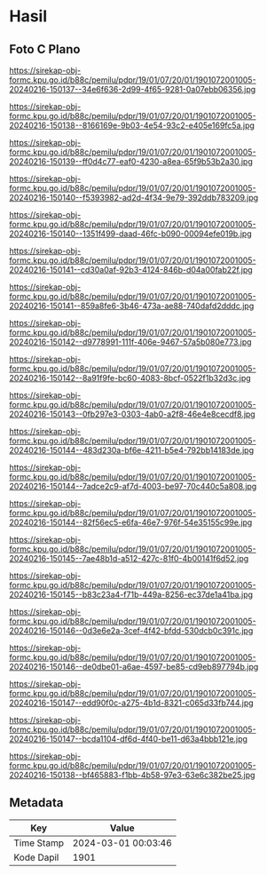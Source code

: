 # Hasil

## Foto C Plano

https://sirekap-obj-formc.kpu.go.id/b88c/pemilu/pdpr/19/01/07/20/01/1901072001005-20240216-150137--34e6f636-2d99-4f65-9281-0a07ebb06356.jpg

https://sirekap-obj-formc.kpu.go.id/b88c/pemilu/pdpr/19/01/07/20/01/1901072001005-20240216-150138--8166169e-9b03-4e54-93c2-e405e169fc5a.jpg

https://sirekap-obj-formc.kpu.go.id/b88c/pemilu/pdpr/19/01/07/20/01/1901072001005-20240216-150139--ff0d4c77-eaf0-4230-a8ea-65f9b53b2a30.jpg

https://sirekap-obj-formc.kpu.go.id/b88c/pemilu/pdpr/19/01/07/20/01/1901072001005-20240216-150140--f5393982-ad2d-4f34-9e79-392ddb783209.jpg

https://sirekap-obj-formc.kpu.go.id/b88c/pemilu/pdpr/19/01/07/20/01/1901072001005-20240216-150140--1351f499-daad-46fc-b090-00094efe019b.jpg

https://sirekap-obj-formc.kpu.go.id/b88c/pemilu/pdpr/19/01/07/20/01/1901072001005-20240216-150141--cd30a0af-92b3-4124-846b-d04a00fab22f.jpg

https://sirekap-obj-formc.kpu.go.id/b88c/pemilu/pdpr/19/01/07/20/01/1901072001005-20240216-150141--859a8fe6-3b46-473a-ae88-740dafd2dddc.jpg

https://sirekap-obj-formc.kpu.go.id/b88c/pemilu/pdpr/19/01/07/20/01/1901072001005-20240216-150142--d9778991-111f-406e-9467-57a5b080e773.jpg

https://sirekap-obj-formc.kpu.go.id/b88c/pemilu/pdpr/19/01/07/20/01/1901072001005-20240216-150142--8a91f9fe-bc60-4083-8bcf-0522f1b32d3c.jpg

https://sirekap-obj-formc.kpu.go.id/b88c/pemilu/pdpr/19/01/07/20/01/1901072001005-20240216-150143--0fb297e3-0303-4ab0-a2f8-46e4e8cecdf8.jpg

https://sirekap-obj-formc.kpu.go.id/b88c/pemilu/pdpr/19/01/07/20/01/1901072001005-20240216-150144--483d230a-bf6e-4211-b5e4-792bb14183de.jpg

https://sirekap-obj-formc.kpu.go.id/b88c/pemilu/pdpr/19/01/07/20/01/1901072001005-20240216-150144--7adce2c9-af7d-4003-be97-70c440c5a808.jpg

https://sirekap-obj-formc.kpu.go.id/b88c/pemilu/pdpr/19/01/07/20/01/1901072001005-20240216-150144--82f56ec5-e6fa-46e7-976f-54e35155c99e.jpg

https://sirekap-obj-formc.kpu.go.id/b88c/pemilu/pdpr/19/01/07/20/01/1901072001005-20240216-150145--7ae48b1d-a512-427c-81f0-4b00141f6d52.jpg

https://sirekap-obj-formc.kpu.go.id/b88c/pemilu/pdpr/19/01/07/20/01/1901072001005-20240216-150145--b83c23a4-f71b-449a-8256-ec37de1a41ba.jpg

https://sirekap-obj-formc.kpu.go.id/b88c/pemilu/pdpr/19/01/07/20/01/1901072001005-20240216-150146--0d3e6e2a-3cef-4f42-bfdd-530dcb0c391c.jpg

https://sirekap-obj-formc.kpu.go.id/b88c/pemilu/pdpr/19/01/07/20/01/1901072001005-20240216-150146--de0dbe01-a6ae-4597-be85-cd9eb897794b.jpg

https://sirekap-obj-formc.kpu.go.id/b88c/pemilu/pdpr/19/01/07/20/01/1901072001005-20240216-150147--edd90f0c-a275-4b1d-8321-c065d33fb744.jpg

https://sirekap-obj-formc.kpu.go.id/b88c/pemilu/pdpr/19/01/07/20/01/1901072001005-20240216-150147--bcda1104-df6d-4f40-be11-d63a4bbb121e.jpg

https://sirekap-obj-formc.kpu.go.id/b88c/pemilu/pdpr/19/01/07/20/01/1901072001005-20240216-150138--bf465883-f1bb-4b58-97e3-63e6c382be25.jpg


## Metadata

| Key        | Value               |
| ---------- | ------------------- |
| Time Stamp | 2024-03-01 00:03:46 |
| Kode Dapil | 1901                |



